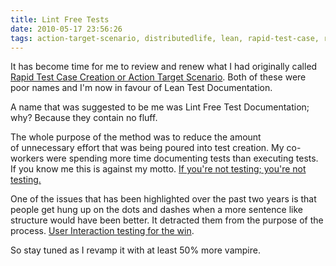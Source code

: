 ```yaml
---
title: Lint Free Tests
date: 2010-05-17 23:56:26
tags: action-target-scenario, distributedlife, lean, rapid-test-case, ryan-boucher, rybo, testing, 
---
```

It has become time for me to review and renew what I had originally called <a href="http://distributedlife.com/blog/2008/02/test-case-structure.html">Rapid Test Case Creation or Action Target Scenario</a>. Both of these were poor names and I'm now in favour of Lean Test Documentation.

A name that was suggested to be me was Lint Free Test Documentation; why? Because they contain no fluff.

The whole purpose of the method was to reduce the amount of unnecessary effort that was being poured into test creation. My co-workers were spending more time documenting tests than executing tests. If you know me this is against my motto. <a href="http://distributedlife.com/blog/2010/03/if-you%E2%80%99re-not-testing-you%E2%80%99re-not-testing.html">If you're not testing; you're not testing.</a>

One of the issues that has been highlighted over the past two years is that people get hung up on the dots and dashes when a more sentence like structure would have been better. It detracted them from the purpose of the process. <a href="http://distributedlife.com/blog/2010/04/futures-in-software-testing-the-user-interaction-tester.html">User Interaction testing for the win</a>.

So stay tuned as I revamp it with at least 50% more vampire.